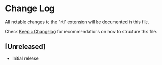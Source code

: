 # Change Log

All notable changes to the "rtl" extension will be documented in this file.

Check [Keep a Changelog](http://keepachangelog.com/) for recommendations on how to structure this file.

## [Unreleased]

- Initial release